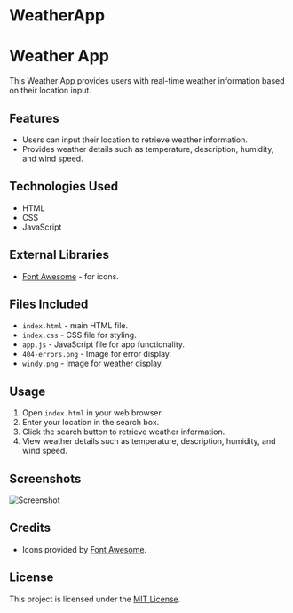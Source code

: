 # WeatherApp

# Weather App

This Weather App provides users with real-time weather information based on their location input.

## Features

- Users can input their location to retrieve weather information.
- Provides weather details such as temperature, description, humidity, and wind speed.

## Technologies Used

- HTML
- CSS
- JavaScript

## External Libraries

- [Font Awesome](https://fontawesome.com/) - for icons.

## Files Included

- `index.html` - main HTML file.
- `index.css` - CSS file for styling.
- `app.js` - JavaScript file for app functionality.
- `404-errors.png` - Image for error display.
- `windy.png` - Image for weather display.

## Usage

1. Open `index.html` in your web browser.
2. Enter your location in the search box.
3. Click the search button to retrieve weather information.
4. View weather details such as temperature, description, humidity, and wind speed.

## Screenshots

![Screenshot](screenshot.png)

## Credits

- Icons provided by [Font Awesome](https://fontawesome.com/).

## License

This project is licensed under the [MIT License](LICENSE).
